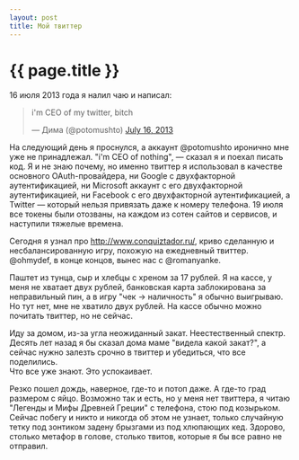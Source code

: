 ```yaml
---
layout: post
title: Мой твиттер  
---
```

# {{ page.title }}

16 июля 2013 года я налил чаю и написал:

<blockquote class="twitter-tweet"><p>i&#39;m CEO of my twitter, bitch</p>&mdash; Дима (@potomushto) <a href="https://twitter.com/potomushto/statuses/357062981172989952">July 16, 2013</a></blockquote>
<script async src="//platform.twitter.com/widgets.js" charset="utf-8"></script>

На следующий день я проснулся, а аккаунт @potomushto иронично мне уже не принадлежал. "i'm CEO of nothing", — сказал я и поехал писать код.
Я и не знаю почему, но именно твиттер я использовал в качестве основного OAuth-провайдера, 
ни Google с двухфакторной аутентификацией, ни Microsoft аккаунт с его двухфакторной аутентификацией, ни Facebook с его двухфакторной аутентификацией, а Twitter —
который нельзя привязать даже к номеру телефона. 
19 июля все токены были отозваны, на каждом из сотен сайтов и сервисов, и наступили тяжелые времена. 

Сегодня я узнал про http://www.conquiztador.ru/, криво сделанную и несбалансированную игру, похожую на ежедневный твиттер. @ohmydef, в конце концов, вынес нас с @romanyanke. 

Паштет из тунца, сыр и хлебцы с хреном за 17 рублей. 
Я на кассе, у меня не хватает двух рублей, банковская карта заблокирована за неправильный пин, а в игру "чек -> наличность" я обычно выигрываю. Но тут нет, мне не хватило двух рублей.
На кассе обычно можно почитать твиттер, но не сейчас. 

Иду за домом, из-за угла неожиданный закат. Неестественный спектр. Десять лет назад я бы сказал дома маме "видела какой закат?", а сейчас нужно залезть срочно в твиттер и убедиться, что все поделились.  
Что все уже знают. Это успокаивает.  

Резко пошел дождь, наверное, где-то и потоп даже. А где-то град размером с яйцо. Возможно так и есть, но у меня нет твиттера, я читаю "Легенды и Мифы Древней Греции" с телефона, стою под козырьком. 
Сейчас побегу и никто и никогда об этом не узнает, только случайную тетку под зонтиком задену брызгами из под хлюпающих кед. Здорово, столько метафор в голове, столько твитов, которые я бы все равно не отправил.


